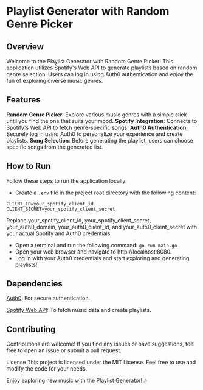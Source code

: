 # Playlist Generator with Random Genre Picker
## **Overview**
Welcome to the Playlist Generator with Random Genre Picker! This application utilizes Spotify's Web API to generate playlists based on random genre selection. Users can log in using Auth0 authentication and enjoy the fun of exploring diverse music genres.

## **Features**
**Random Genre Picker**: Explore various music genres with a simple click until you find the one that suits your mood.
**Spotify Integration**: Connects to Spotify's Web API to fetch genre-specific songs.
**Auth0 Authentication**: Securely log in using Auth0 to personalize your experience and create playlists.
**Song Selection**: Before generating the playlist, users can choose specific songs from the generated list.

## How to Run
Follow these steps to run the application locally:
- Create a `.env` file in the project root directory with the following content:
```
CLIENT_ID=your_spotify_client_id
CLIENT_SECRET=your_spotify_client_secret
```
Replace your_spotify_client_id, your_spotify_client_secret, your_auth0_domain, your_auth0_client_id, and your_auth0_client_secret with your actual Spotify and Auth0 credentials.

- Open a terminal and run the following command: `go run main.go`
- Open your web browser and navigate to http://localhost:8080.
- Log in with your Auth0 credentials and start exploring and generating playlists!

## Dependencies
[Auth0](https://auth0.com/docs): For secure authentication.

[Spotify Web API](https://developer.spotify.com/documentation/web-api): To fetch music data and create playlists.

## Contributing
Contributions are welcome! If you find any issues or have suggestions, feel free to open an issue or submit a pull request.

License
This project is licensed under the MIT License. Feel free to use and modify the code for your needs.

Enjoy exploring new music with the Playlist Generator! 🎶
